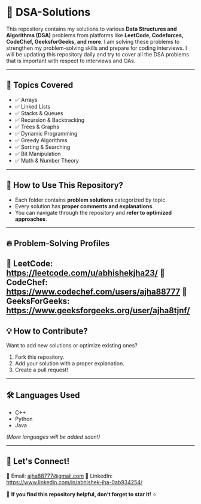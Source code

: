 # 🚀 DSA-Solutions

This repository contains my solutions to various **Data Structures and Algorithms (DSA)** problems from platforms like **LeetCode, Codeforces, CodeChef, GeeksforGeeks, and more**. I am solving these problems to strengthen my problem-solving skills and prepare for coding interviews. I will be updating this repository daily and try to cover all the DSA problems that is important with respect to interviews and OAs.

---

## 📂 **Topics Covered**
- ✅ Arrays
- ✅ Linked Lists
- ✅ Stacks & Queues
- ✅ Recursion & Backtracking
- ✅ Trees & Graphs
- ✅ Dynamic Programming
- ✅ Greedy Algorithms
- ✅ Sorting & Searching
- ✅ Bit Manipulation
- ✅ Math & Number Theory

---

## 📌 **How to Use This Repository?**
- Each folder contains **problem solutions** categorized by topic.
- Every solution has **proper comments and explanations**.
- You can navigate through the repository and **refer to optimized approaches**.

---

## 🔥 **Problem-Solving Profiles**
🔹 **LeetCode:** https://leetcode.com/u/abhishekjha23/
🔹 **CodeChef:** https://www.codechef.com/users/ajha88777
🔹 **GeeksForGeeks:** https://www.geeksforgeeks.org/user/ajha8tjnf/
---

## 💡 **How to Contribute?**
Want to add new solutions or optimize existing ones?  
1. Fork this repository.  
2. Add your solution with a proper explanation.  
3. Create a pull request!  

---

## 🛠 **Languages Used**
- C++
- Python
- Java

_(More languages will be added soon!)_

---

## 🚀 **Let's Connect!**
📧 Email: ajha88777@gmail.com
📱 LinkedIn: https://www.linkedin.com/in/abhishek-jha-0ab934254/

🌟 **If you find this repository helpful, don’t forget to star it!** ⭐  
